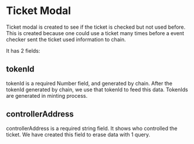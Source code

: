 # Ticket Modal
Ticket modal is created to see if the ticket is checked but not used before. This is created because one could use a ticket many times before a event checker sent the ticket used information to chain.

It has 2 fields:

## tokenId
tokenId is a required Number field, and generated by chain. After the tokenId generated by chain, we use that tokenId to feed this data. TokenIds are generated in minting process.

## controllerAddress
controllerAddress is a required string field. It shows who controlled the ticket. We have created this field to erase data with 1 query.